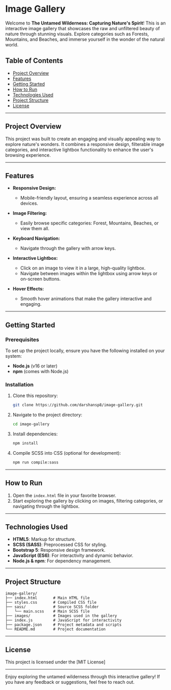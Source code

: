 # Image Gallery

Welcome to **The Untamed Wilderness: Capturing Nature's Spirit**! This is an interactive image gallery that showcases the raw and unfiltered beauty of nature through stunning visuals. Explore categories such as Forests, Mountains, and Beaches, and immerse yourself in the wonder of the natural world.

## Table of Contents

- [Project Overview](#project-overview)
- [Features](#features)
- [Getting Started](#getting-started)
- [How to Run](#how-to-run)
- [Technologies Used](#technologies-used)
- [Project Structure](#project-structure)
- [License](#license)

---

## Project Overview

This project was built to create an engaging and visually appealing way to explore nature's wonders. It combines a responsive design, filterable image categories, and interactive lightbox functionality to enhance the user's browsing experience.

---

## Features

- **Responsive Design:**
  - Mobile-friendly layout, ensuring a seamless experience across all devices.

- **Image Filtering:**
  - Easily browse specific categories: Forest, Mountains, Beaches, or view them all.

- **Keyboard Navigation:**
  - Navigate through the gallery with arrow keys.
  
- **Interactive Lightbox:**
  - Click on an image to view it in a large, high-quality lightbox.
  - Navigate between images within the lightbox using arrow keys or on-screen buttons.

- **Hover Effects:**
  - Smooth hover animations that make the gallery interactive and engaging.

---

## Getting Started

### Prerequisites

To set up the project locally, ensure you have the following installed on your system:

- **Node.js** (v16 or later)
- **npm** (comes with Node.js)

### Installation

1. Clone this repository:
   ```bash
   git clone https://github.com/darshansp8/image-gallery.git
   ```

2. Navigate to the project directory:
   ```bash
   cd image-gallery
   ```

3. Install dependencies:
   ```bash
   npm install
   ```

4. Compile SCSS into CSS (optional for development):
   ```bash
   npm run compile:sass
   ```

---

## How to Run

1. Open the `index.html` file in your favorite browser.
2. Start exploring the gallery by clicking on images, filtering categories, or navigating through the lightbox.

---

## Technologies Used

- **HTML5**: Markup for structure.
- **SCSS (SASS)**: Preprocessed CSS for styling.
- **Bootstrap 5**: Responsive design framework.
- **JavaScript (ES6)**: For interactivity and dynamic behavior.
- **Node.js & npm**: For dependency management.

---

## Project Structure

```
image-gallery/
├── index.html       # Main HTML file
├── styles.css       # Compiled CSS file
├── sass/            # Source SCSS folder
│   └── main.scss    # Main SCSS file
├── images/          # Images used in the gallery
├── index.js         # JavaScript for interactivity
├── package.json     # Project metadata and scripts
└── README.md        # Project documentation
```

---

## License

This project is licensed under the [MIT License]

---

Enjoy exploring the untamed wilderness through this interactive gallery! If you have any feedback or suggestions, feel free to reach out.

